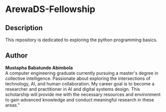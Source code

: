 # ArewaDS-Fellowship

## Description
This repository is dedicated to exploring the python programming basics.

## Author
**Mustapha Babatunde Abimbola**  
A computer engineering graduate currently pursuing a master's degree in collective intelligence. Passionate about exploring the intersections of technology, AI, and human collaboration. My career goal is to become a researcher and practitioner in AI and digital systems design. This scholarship will provide me with the necessary resources and environment to gain advanced knowledge and conduct meaningful research in these areas."

